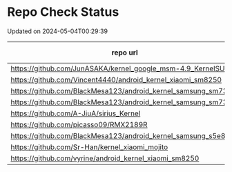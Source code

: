 # Repo Check Status

Updated on 2024-05-04T00:29:39

| repo url | repo status |
| -------- | -------- | 
|  https://github.com/JunASAKA/kernel_google_msm-4.9_KernelSU |  301 |
|  https://github.com/Vincent4440/android_kernel_xiaomi_sm8250 |  301 |
|  https://github.com/BlackMesa123/android_kernel_samsung_sm7325 |  301 |
|  https://github.com/BlackMesa123/android_kernel_samsung_sm7325 |  301 |
|  https://github.com/A-JiuA/sirius_Kernel |  301 |
|  https://github.com/picasso09/RMX2189R |  301 |
|  https://github.com/BlackMesa123/android_kernel_samsung_s5e8835 |  301 |
|  https://github.com/Sr-Han/kernel_xiaomi_mojito |  404 |
|  https://github.com/vyrine/android_kernel_xiaomi_sm8250 |  404 |
